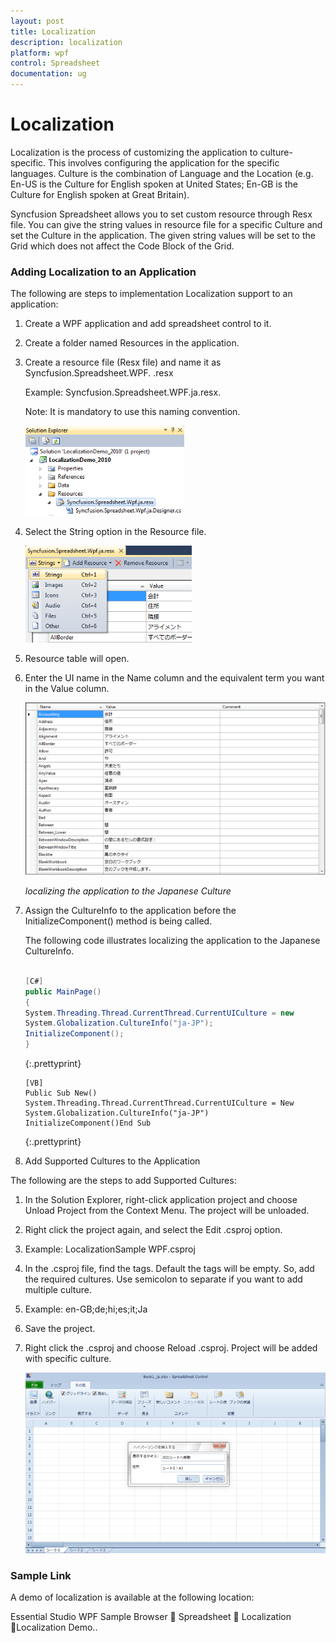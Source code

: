 ```yaml
---
layout: post
title: Localization
description: localization
platform: wpf
control: Spreadsheet
documentation: ug
---
```


# Localization

Localization is the process of customizing the application to culture-specific. This involves configuring the application for the specific languages. Culture is the combination of Language and the Location (e.g. En-US is the Culture for English spoken at United States; En-GB is the Culture for English spoken at Great Britain). 

Syncfusion Spreadsheet allows you to set custom resource through Resx file. You can give the string values in resource file for a specific Culture and set the Culture in the application. The given string values will be set to the Grid which does not affect the Code Block of the Grid. 



### Adding Localization to an Application 

The following are steps to implementation Localization support to an application:

1. Create a WPF application and add spreadsheet control to it. 
2. Create a folder named Resources in the application. 
3. Create a resource file (Resx file) and name it as Syncfusion.Spreadsheet.WPF. <your culture info name>.resx 

   Example: Syncfusion.Spreadsheet.WPF.ja.resx.

   Note: It is mandatory to use this naming convention.



   ![](Localization_images/Localization_img1.png)


4. Select the String option in the Resource file. 



   ![](Localization_images/Localization_img2.png)



5. Resource table will open.
6. Enter the UI name in the Name column and the equivalent term you want in the Value column. 





   ![](Localization_images/Localization_img3.png)



   _localizing the application to the Japanese Culture_



7. Assign the CultureInfo to the application before the InitializeComponent() method is being called. 

   The following code illustrates localizing the application to the Japanese CultureInfo.
   
   ~~~ cs
   
   [C#] 
   public MainPage()
   { 
   System.Threading.Thread.CurrentThread.CurrentUICulture = new 
   System.Globalization.CultureInfo("ja-JP"); 
   InitializeComponent();
   }
   ~~~
   {:.prettyprint}

   ~~~vbnet
   [VB] 
   Public Sub New()
   System.Threading.Thread.CurrentThread.CurrentUICulture = New 
   System.Globalization.CultureInfo("ja-JP")
   InitializeComponent()End Sub
   ~~~
   {:.prettyprint}


8. Add Supported Cultures to the Application



The following are the steps to add Supported Cultures:

1. In the Solution Explorer, right-click application project and choose Unload Project from the Context Menu. The project will be unloaded. 
2. Right click the project again, and select the Edit <ProjectName>.csproj option. 
3. Example: LocalizationSample WPF.csproj
4. In the .csproj file, find the <SupportedCultures></SupportedCultures> tags. Default the tags will be empty. So, add the required cultures. Use semicolon to separate if you want to add multiple culture. 
5. Example: <SupportedCultures>en-GB;de;hi;es;it;Ja</SupportedCultures> 
6. Save the project.
7. Right click the <ProjectName>.csproj and choose Reload <ProjectName>.csproj. Project will be added with specific culture. 


   ![](Localization_images/Localization_img4.png)





### Sample Link

A demo of localization is available at the following location:  

Essential Studio WPF Sample Browser  Spreadsheet  Localization Localization Demo..



